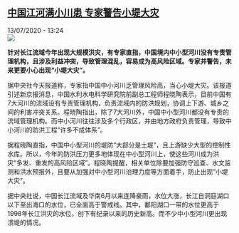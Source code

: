 <!--1594641364000-->
[中国江河满小川患 专家警告小堤大灾](http://www.rfi.fr//cn/%E4%B8%AD%E5%9B%BD/20200713-%E4%B8%AD%E5%9B%BD%E6%B1%9F%E6%B2%B3%E6%BB%A1%E5%B0%8F%E5%B7%9D%E6%82%A3-%E4%B8%93%E5%AE%B6%E8%AD%A6%E5%91%8A%E5%B0%8F%E5%A0%A4%E5%A4%A7%E7%81%BE)
------

<div>13/07/2020 - 13:24</div><img src="https://s.rfi.fr/media/display/0e0ccddc-c4df-11ea-a7a2-005056bf87d6/w:310/p:16x9/27861da10d673df681232c15440959325a0633ee.jpg"><p><strong>针对长江流域今年出现大规模洪灾，有专家直指，中国境内中小型河川没有专责管理机构，且涉及利益冲突，导致管理混乱，容易成为高风险区域。专家并警告，未来更要小心出现“小堤大灾”。</strong></p><div class="t-content__body u-clearfix"><div class="m-interstitial"></div><p>据中央社今天报道称，专家指中国中小河川乏管理风险高，当心小堤大灾。该报道引述新京报消息，中国水利水电科学研究院前副总工程师程晓陶表示，目前中国有7大河川的流域设有专责管理机构，负责流域内的防洪规划，协调上下游、城乡之间的利害冲突关系。程晓陶指出，除了7大河川外，中国中小型河川都没有专责的流域管理机构。而中小河川往往涉及多个行政区，并由地方政府负责管理，导致中小河川的防洪工程“许多不成体系”。</p><p>据程晓陶直指，中国中小型河川的堤防“大部分是土堤”，且上游缺少大型的控制性水库。所以，今年的防洪压力更多地体现在中小型河川上，使这些河川成为洪灾“多发、重发的高风险区域”。程晓陶提醒，相关单位除要加强防守巡查、水文监测和洪水预报外，且要从加强对中小型河川治理力度等方面着手，防止出现“小堤大灾”。</p><p>据中央社说，中国长江流域及华南6月以来连降豪雨，水位大涨，长江自洞庭湖口以下至出海口的水位，已全面高于警戒线。其中，鄱阳湖口一带的水位更高于1998年长江洪灾的水位，创下有纪录以来的历史新高。而不少中小型河川更出现溃堤的情况。</p><div class="o-self-promo o-self-promo--nl o-self-promo--hidden" data-selfpromo-newsletter></div><div class="o-self-promo o-self-promo--app o-self-promo--hidden" data-selfpromo-app></div></div>
